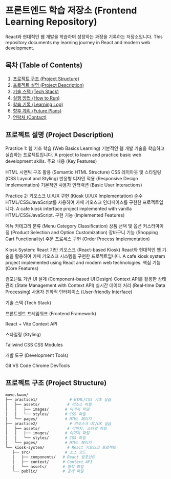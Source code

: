 # 프론트엔드 학습 저장소 (Frontend Learning Repository)

React와 현대적인 웹 개발을 학습하며 성장하는 과정을 기록하는 저장소입니다.
This repository documents my learning journey in React and modern web development.

## 목차 (Table of Contents)

1. [프로젝트 구조 (Project Structure)](#프로젝트-구조-project-structure)
2. [프로젝트 설명 (Project Description)](#프로젝트-설명-project-description)
3. [기술 스택 (Tech Stack)](#기술-스택-tech-stack)
4. [실행 방법 (How to Run)](#실행-방법-how-to-run)
5. [학습 기록 (Learning Log)](#학습-기록-learning-log)
6. [향후 계획 (Future Plans)](#향후-계획-future-plans)
7. [연락처 (Contact)](#연락처-contact)

## 프로젝트 설명 (Project Description)

Practice 1: 웹 기초 학습 (Web Basics Learning)
기본적인 웹 개발 기술을 학습하고 실습하는 프로젝트입니다.
A project to learn and practice basic web development skills.
주요 내용 (Key Features)

HTML 시맨틱 구조 활용 (Semantic HTML Structure)
CSS 레이아웃 및 스타일링 (CSS Layout and Styling)
반응형 디자인 적용 (Responsive Design Implementation)
기본적인 사용자 인터랙션 (Basic User Interactions)

Practice 2: 키오스크 UI/UX 구현 (Kiosk UI/UX Implementation)
순수 HTML/CSS/JavaScript를 사용하여 카페 키오스크 인터페이스를 구현한 프로젝트입니다.
A cafe kiosk interface project implemented with vanilla HTML/CSS/JavaScript.
구현 기능 (Implemented Features)

메뉴 카테고리 분류 (Menu Category Classification)
상품 선택 및 옵션 커스터마이징 (Product Selection and Option Customization)
장바구니 기능 (Shopping Cart Functionality)
주문 프로세스 구현 (Order Process Implementation)

Kiosk System: React 기반 키오스크 (React-based Kiosk)
React와 현대적인 웹 기술을 활용하여 카페 키오스크 시스템을 구현한 프로젝트입니다.
A cafe kiosk system project implemented using React and modern web technologies.
핵심 기능 (Core Features)

컴포넌트 기반 UI 설계 (Component-based UI Design)
Context API를 활용한 상태 관리 (State Management with Context API)
실시간 데이터 처리 (Real-time Data Processing)
사용자 친화적 인터페이스 (User-friendly Interface)

기술 스택 (Tech Stack)

프론트엔드 프레임워크 (Frontend Framework)

React + Vite
Context API

스타일링 (Styling)

Tailwind CSS
CSS Modules

개발 도구 (Development Tools)

Git
VS Code
Chrome DevTools

## 프로젝트 구조 (Project Structure)

```bash
move.kwan/
├── practice1/              # HTML/CSS 기초 실습
│   ├── assets/            # 리소스 파일
│   │   ├── images/       # 이미지 파일
│   │   └── styles/       # CSS 파일
│   └── pages/            # HTML 페이지
├── practice2/              # 키오스크 UI/UX 실습
│   ├── assets/            # 이미지, 스타일 파일
│   │   ├── images/       # 이미지 파일
│   │   └── styles/       # CSS 파일
│   └── pages/            # HTML 페이지
└── kiosk-system/          # React 키오스크 프로젝트
   ├── src/               # 소스 코드
   │   ├── components/   # React 컴포넌트
   │   ├── context/      # Context API
   │   └── assets/       # 정적 파일
   └── public/           # 공개 파일
```
